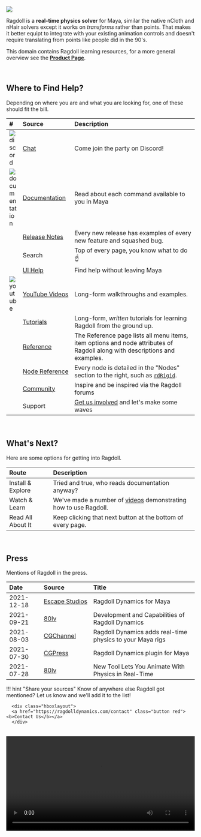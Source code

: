 <div class="hero-container">
    <img class="hero-image" src=/yoga12.png>
</div>

Ragdoll is a **real-time physics solver** for Maya, similar the native nCloth and nHair solvers except it works on *transforms* rather than points. That makes it better equipt to integrate with your existing animation controls and doesn't require translating from points like people did in the 90's.

This domain contains Ragdoll learning resources, for a more general overview see the [**Product Page**](https://ragdolldynamics.com).

<br>

## Where to Find Help?

Depending on where you are and what you are looking for, one of these should fit the bill.

<!-- Some tweaks to the table below -->
<style>
   /* Make thumbnails equal in size */
   td img { max-width: 20px !important; }

   /* Prevent 2nd column from collapsing */
   td:nth-child(2) a {
      white-space: nowrap;
   }
</style>

| # | Source | Description
|:--|:-------|:----------
| ![discord][] | [Chat](https://discord.gg/JCHydekJqX) | Come join the party on Discord!
| ![documentation][] | [Documentation](/documentation) | Read about each command available to you in Maya
| | [Release Notes](/releases) | Every new release has examples of every new feature and squashed bug.
| | Search | Top of every page, you know what to do ☝️
| | [UI Help](/menu#help) | Find help without leaving Maya
| ![youtube][] | [YouTube Videos](/tutorials/videos) | Long-form walkthroughs and examples.
| | [Tutorials](/tutorials/) | Long-form, *written* tutorials for learning Ragdoll from the ground up.
| | [Reference](/menu) | The Reference page lists all menu items, item options and node attributes of Ragdoll along with descriptions and examples.
| | [Node Reference](/nodes) | Every node is detailed in the "Nodes" section to the right, such as [`rdRigid`](/nodes/rdRigid/).
| | [Community](https://forums.ragdolldynamics.com) | Inspire and be inspired via the Ragdoll forums
| | Support | [Get us involved](mailto:contact@ragdolldynamics.com) and let's make some waves

[discord]: /icons/discord.png
[youtube]: /icons/youtube.svg
[documentation]: /icons/bookmark_black.png

<br>

## What's Next?

Here are some options for getting into Ragdoll.

| Route | Description
|:------|:-----
| Install & Explore | Tried and true, who reads documentation anyway?
| Watch & Learn | We've made a number of [videos](https://www.youtube.com/playlist?list=PLL4XIS5Woc6nVsTdsvs0XLmiKmXVCdwXy) demonstrating how to use Ragdoll.
| Read All About It | Keep clicking that next button at the bottom of every page.

<br>


## Press

Mentions of Ragdoll in the press.

| Date | Source | Title
|:-----|:-------|:---------
| 2021-12-18 | [Escape Studios](http://escapestudiosanimation.blogspot.com/2021/12/ragdoll-dynamics-for-maya.html) | Ragdoll Dynamics for Maya
| 2021-09-21 | [80lv](https://80.lv/articles/development-and-capabilities-of-ragdoll-dynamics/) | Development and Capabilities of Ragdoll Dynamics
| 2021-08-03 | [CGChannel](http://www.cgchannel.com/2021/08/ragdoll-dynamics-adds-real-time-physics-to-your-maya-rigs/) | Ragdoll Dynamics adds real-time physics to your Maya rigs
| 2021-07-30 | [CGPress](https://cgpress.org/archives/ragdoll-dynamics-plugin-for-maya.html) | Ragdoll Dynamics plugin for Maya
| 2021-07-28 | [80lv](https://80.lv/articles/ragdoll-a-new-tool-lets-you-animate-with-physics-in-real-time/) | New Tool Lets You Animate With Physics in Real-Time

!!! hint "Share your sources"
      Know of anywhere else Ragdoll got mentioned? Let us know and we'll add it to the list!

      <div class="hboxlayout">
      <a href="https://ragdolldynamics.com/contact" class="button red"><b>Contact Us</b></a>
      </div>

<br>


<video class=poster autoplay="autoplay" loop="loop" width="100%">
   <source src="/driving.mp4" type="video/mp4">
</video>
